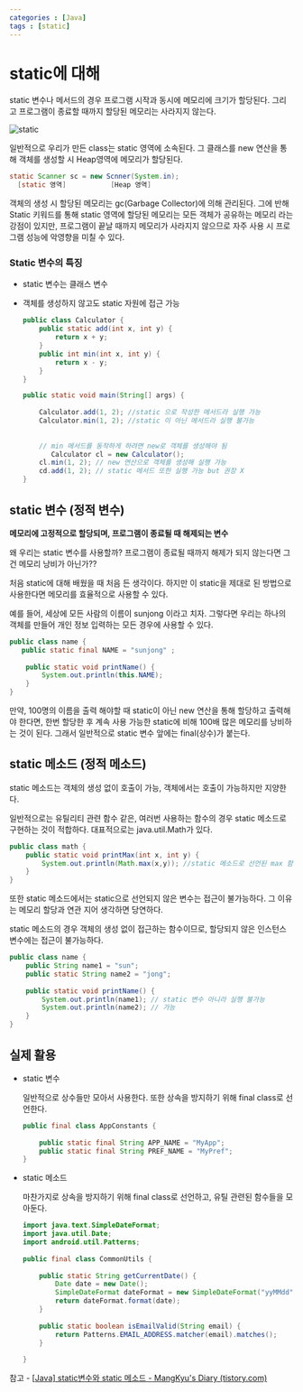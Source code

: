 ```yaml
---
categories : [Java]
tags : [static]
---
```




# static에 대해

static 변수나 메서드의 경우 프로그램 시작과 동시에 메모리에 크기가 할당된다. 그리고 프로그램이 종료할 때까지 할당된 메모리는 사라지지 않는다.

![static](https://img1.daumcdn.net/thumb/R1280x0/?scode=mtistory2&fname=https%3A%2F%2Ft1.daumcdn.net%2Fcfile%2Ftistory%2F99AAAC405CEC82C032)

일반적으로 우리가 만든 class는 static 영역에 소속된다. 그 클래스를 new 연산을 통해 객체를 생성할 시 Heap영역에 메모리가 할당된다. 

```java
static Scanner sc = new Scnner(System.in);
  [static 영역]           [Heap 영역]
```

객체의 생성 시 할당된 메모리는 gc(Garbage Collector)에 의해 관리된다. 그에 반해 Static 키워드를 통해 static 영역에 할당된 메모리는 모든 객체가 공유하는 메모리 라는 강점이 있지만, 프로그램이 끝날 때까지 메모리가 사라지지 않으므로 자주 사용 시 프로그램 성능에 악영향을 미칠 수 있다.



### Static 변수의 특징

- static 변수는 클래스 변수

- 객체를 생성하지 않고도 static 자원에 접근 가능

  ```java
  public class Calculator {
      public static add(int x, int y) {
          return x + y;
      }
      public int min(int x, int y) {
          return x - y;
      }
  }
  
  public static void main(String[] args) {
      
      Calculator.add(1, 2); //static 으로 작성한 메서드라 실행 가능
      Calculator.min(1, 2); //static 이 아닌 메서드라 실행 불가능
     
      
      // min 메서드를 동작하게 하려면 new로 객체를 생성해야 됨
         Calculator cl = new Calculator();
      cl.min(1, 2); // new 연산으로 객체를 생성해 실행 가능
      cd.add(1, 2); // static 메서드 또한 실행 가능 but 권장 X
  }
  ```

  

  

## static 변수 (정적 변수)

**메모리에 고정적으로 할당되며, 프로그램이 종료될 때 해제되는 변수**

왜 우리는 static 변수를 사용할까? 프로그램이 종료될 때까지 해제가 되지 않는다면 그건 메모리 낭비가 아닌가??

처음 static에 대해 배웠을 때 처음 든 생각이다. 하지만 이 static을 제대로 된 방법으로 사용한다면 메모리를 효율적으로 사용할 수 있다.

예를 들어, 세상에 모든 사람의 이름이 sunjong 이라고 치자. 그렇다면 우리는 하나의 객체를 만들어 개인 정보 입력하는 모든 경우에 사용할 수 있다.

```java
public class name {
   public static final NAME = "sunjong" ;
    
    public static void printName() {
        System.out.println(this.NAME);
    }
}
```

만약, 100명의 이름을 출력 해야할 때 static이 아닌 new 연산을 통해 할당하고 출력해야 한다면, 한번 할당한 후 계속 사용 가능한 static에 비해 100배 많은 메모리를 낭비하는 것이 된다. 그래서 일반적으로 static 변수 앞에는 final(상수)가 붙는다.

## static 메소드 (정적 메소드)

static 메소드는 객체의 생성 없이 호출이 가능, 객체에서는 호출이 가능하지만 지양한다.

일반적으로는 유틸리티 관련 함수 같은, 여러번 사용하는 함수의 경우 static 메소드로 구현하는 것이 적합하다. 대표적으로는 java.util.Math가 있다.

```java
public class math {
    public static void printMax(int x, int y) {
        System.out.println(Math.max(x,y)); //static 메소드로 선언된 max 함수의 경우 초기화 없이 사용 가능
    }
}
```

또한 static 메소드에서는 static으로 선언되지 않은 변수는 접근이 불가능하다. 그 이유는 메모리 할당과 연관 지어 생각하면 당연하다.

static 메소드의 경우 객체의 생성 없이 접근하는 함수이므로, 할당되지 않은 인스턴스 변수에는 접근이 불가능하다.

```java
public class name {
    public String name1 = "sun";
    public static String name2 = "jong";
    
    public static void printName() {
        System.out.println(name1); // static 변수 아니라 실행 불가능
        System.out.println(name2); // 가능
    }
}
```



## 실제 활용

- static 변수

  일반적으로 상수들만 모아서 사용한다. 또한 상속을 방지하기 위해 final class로 선언한다.

  ```java
  public final class AppConstants {
      
      public static final String APP_NAME = "MyApp";
      public static final String PREF_NAME = "MyPref";
  }
  ```
  
  
  
- static 메소드

  마찬가지로 상속을 방지하기 위해 final class로 선언하고, 유틸 관련된 함수들을 모아둔다.

  ```java
  import java.text.SimpleDateFormat;
  import java.util.Date;
  import android.util.Patterns;
   
  public final class CommonUtils {
   
      public static String getCurrentDate() {
          Date date = new Date();
          SimpleDateFormat dateFormat = new SimpleDateFormat("yyMMdd");
          return dateFormat.format(date);
      }
       
      public static boolean isEmailValid(String email) {
          return Patterns.EMAIL_ADDRESS.matcher(email).matches();
      }
       
  }
  ```

  

참고 - [[Java\] static변수와 static 메소드 - MangKyu's Diary (tistory.com)](https://mangkyu.tistory.com/47)